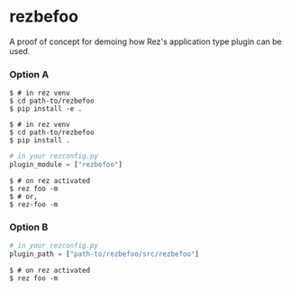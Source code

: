 # rezbefoo
A proof of concept for demoing how Rez's application type plugin can be used.


### Option A

```console
$ # in rez venv
$ cd path-to/rezbefoo
$ pip install -e .
```

```console
$ # in rez venv
$ cd path-to/rezbefoo
$ pip install .
```

```python
# in your rezconfig.py
plugin_module = ["rezbefoo"]
```

```console
$ # on rez activated
$ rez foo -m
$ # or,
$ rez-foo -m
```

### Option B

```python
# in your rezconfig.py
plugin_path = ["path-to/rezbefoo/src/rezbefoo"]
```

```console
$ # on rez activated
$ rez foo -m
```
